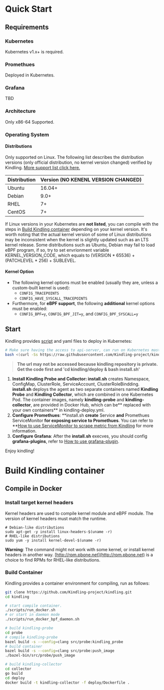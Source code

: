 # Quick Start
## Requirements
### Kubernetes
Kubernetes v1.x+ is required.
### Promethues
Deployed in Kubernetes.
### Grafana
TBD
### Architecture
Only x86-64 Supported.
### Operating System
#### Distributions
Only supported on Linux. The following list describes the distribution versions (only official distribution, no kernel version changed) verified by Kindling. [More support list click here.](https://kgwnvb.yuque.com/kgwnvb/nokmba/uvsv8m)

| **Distribution** | **Version (NO KENENL VERSION CHANGED)** |
| --- | --- |
| Ubuntu | 16.04+ |
| Debian | 9.0+ |
| RHEL | 7+ |
| CentOS | 7+ |

If Linux versions in your Kubernetes are **not listed**, you can compile with the steps in [Build Kindling container](#ZQjjX) depending on your kernel version.
It's worth noting that the actual kernel version of some of Linux distributions may be inconsistent when the kernel is slightly updated such as an LTS kernel release. Some distributions such as Ubuntu, Debian may fail to load eBPF program, if so, try to set envrionment variable KERNEL_VERSION_CODE, which equals to (VERSION * 65536) + (PATCHLEVEL * 256) + SUBLEVEL.
#### Kernel Option

- The following kernel options must be enabled (usually they are, unless a custom-built kernel is used): 
   - `CONFIG_TRACEPOINTS`
   - `CONFIG_HAVE_SYSCALL_TRACEPOINTS`
- Furthermore, for **eBPF support**, the following **additional** kernel options must be enabled:
   - `CONFIG_BPF=y`, `CONFIG_BPF_JIT=y`, and `CONFIG_BPF_SYSCALL=y`
## Start
Kindling provides [script](https://raw.githubusercontent.com/Kindling-project/kindling/main/deploy/install.sh) and yaml files to deploy in Kubernetes:
```bash
# Make sure having the access to api-server, can run on Kubernetes master node.
bash <(curl -Ss https://raw.githubusercontent.com/Kindling-project/kindling/main/deploy/install.sh)
```
> **The url may not be accessed because kindling repository is private.**
> **Get the code first and 'cd kindling/deploy & bash install.sh'**

1. **Install Kindling Probe and Collector: install.sh** creates Namespace, ConfigMap, ClusterRole, ServiceAccount, ClusterRoleBindding. **install.sh** deploys the agent as two separate containers named **Kindling Probe** and **Kindling Collector**, which are combined in one Kubernetes Pod. The container images, namely **kindling-probe** and **kindling-collector**, are provided in Docker Hub, which can be** replaced with your own containers** in kindling-deploy.yml.
1. **Configure Promethues**: **install.sh **create** Service **and** Promethues ServiceMonitor **for exposing service to Promethues**. You can refer to **[How to use ServiceMonitor to scrape metric from Kindling](https://kgwnvb.yuque.com/kgwnvb/nokmba/yzrfxa) for more information.
3. **Configure Grafana**: After the **install.sh** execves, you should config **grafana-plugins**, refer to [How to use grafana-plugin](https://kgwnvb.yuque.com/kgwnvb/nokmba/xhw7lo).

Enjoy kindling!
# Build Kindling container
## Compile in Docker
### Install target kernel headers
Kernel headers are used to compile kernel module and eBPF module. The version of kernel headers must match the runtime.
```
# Debian-like distributions
sudo apt-get -y install linux-headers-$(uname -r)
# RHEL-like distributions
sudo yum -y install kernel-devel-$(uname -r)
```
**Warning**: The command might not work with some kernel, or install kernel headers in another way. [http://rpm.pbone.net](http://rpm.pbone.net) is a choice to find RPMs for RHEL-like distributions.
### Build Container
Kindling provides a container environment for compiling, run as follows:
```bash
git clone https://github.com/Kindling-project/kindling.git 
cd kindling

# start compile container.
./scripts/run_docker.sh
# or start in daemon mode
./scripts/run_docker_bpf_daemon.sh

# build kindling-probe
cd probe
# compile kindling-probe
bazel build -s --config=clang src/probe:kindling_probe
# build container
bazel build -s --config=clang src/probe:push_image
./bazel-bin/src/probe/push_image

# build kindling-collector
cd collector
go build
cd deploy
docker build -t kindling-collector -f deploy/Dockerfile .
```
